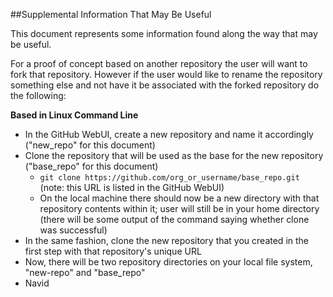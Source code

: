 ##Supplemental Information That May Be Useful

This document represents some information found along the way that may be useful.  

For a proof of concept based on another repository the user will want to fork that repository.  However if the user would like to rename the repository something else and not have it be associated with the forked repository do the following:

**Based in Linux Command Line**
* In the GitHub WebUI, create a new repository and name it accordingly ("new_repo" for this document)
* Clone the repository that will be used as the base for the new repository ("base_repo" for this document)
  * `git clone https://github.com/org_or_username/base_repo.git` (note: this URL is listed in the GitHub WebUI)
  * On the local machine there should now be a new directory with that repository contents within it; user will still be in your home directory (there will be some output of the command saying whether clone was successful)
* In the same fashion, clone the new repository that you created in the first step with that repository's unique URL
* Now, there will be two repository directories on your local file system, "new-repo" and "base_repo"
* Navid
